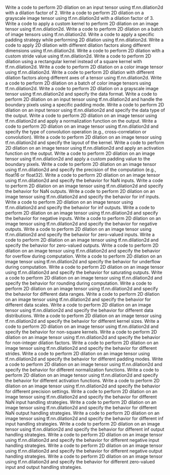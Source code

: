 Write a code to perform 2D dilation on an input tensor using tf.nn.dilation2d with a dilation factor of 2.
Write a code to perform 2D dilation on a grayscale image tensor using tf.nn.dilation2d with a dilation factor of 3.
Write a code to apply a custom kernel to perform 2D dilation on an image tensor using tf.nn.dilation2d.
Write a code to perform 2D dilation on a batch of image tensors using tf.nn.dilation2d.
Write a code to apply a specific padding strategy while performing 2D dilation using tf.nn.dilation2d.
Write a code to apply 2D dilation with different dilation factors along different dimensions using tf.nn.dilation2d.
Write a code to perform 2D dilation with a custom stride value using tf.nn.dilation2d.
Write a code to perform 2D dilation using a rectangular kernel instead of a square kernel with tf.nn.dilation2d.
Write a code to perform 2D dilation on a color image tensor using tf.nn.dilation2d.
Write a code to perform 2D dilation with different dilation factors along different axes of a tensor using tf.nn.dilation2d.
Write a code to perform 2D dilation on a batch of color image tensors using tf.nn.dilation2d.
Write a code to perform 2D dilation on a grayscale image tensor using tf.nn.dilation2d and specify the data format.
Write a code to perform 2D dilation on an input tensor using tf.nn.dilation2d and handle the boundary pixels using a specific padding mode.
Write a code to perform 2D dilation on an input tensor using tf.nn.dilation2d and specify the data type of the output.
Write a code to perform 2D dilation on an image tensor using tf.nn.dilation2d and apply a normalization function on the output.
Write a code to perform 2D dilation on an image tensor using tf.nn.dilation2d and specify the type of convolution operation (e.g., cross-correlation or convolution).
Write a code to perform 2D dilation on an image tensor using tf.nn.dilation2d and specify the layout of the kernel.
Write a code to perform 2D dilation on an image tensor using tf.nn.dilation2d and apply an activation function on the output.
Write a code to perform 2D dilation on an image tensor using tf.nn.dilation2d and apply a custom padding value to the boundary pixels.
Write a code to perform 2D dilation on an image tensor using tf.nn.dilation2d and specify the precision of the computation (e.g., float16 or float32).
Write a code to perform 2D dilation on an image tensor using tf.nn.dilation2d and specify the behavior for NaN inputs.
Write a code to perform 2D dilation on an image tensor using tf.nn.dilation2d and specify the behavior for NaN outputs.
Write a code to perform 2D dilation on an image tensor using tf.nn.dilation2d and specify the behavior for inf inputs.
Write a code to perform 2D dilation on an image tensor using tf.nn.dilation2d and specify the behavior for inf outputs.
Write a code to perform 2D dilation on an image tensor using tf.nn.dilation2d and specify the behavior for negative inputs.
Write a code to perform 2D dilation on an image tensor using tf.nn.dilation2d and specify the behavior for negative outputs.
Write a code to perform 2D dilation on an image tensor using tf.nn.dilation2d and specify the behavior for zero-valued inputs.
Write a code to perform 2D dilation on an image tensor using tf.nn.dilation2d and specify the behavior for zero-valued outputs.
Write a code to perform 2D dilation on an image tensor using tf.nn.dilation2d and specify the behavior for overflow during computation.
Write a code to perform 2D dilation on an image tensor using tf.nn.dilation2d and specify the behavior for underflow during computation.
Write a code to perform 2D dilation on an image tensor using tf.nn.dilation2d and specify the behavior for saturating outputs.
Write a code to perform 2D dilation on an image tensor using tf.nn.dilation2d and specify the behavior for rounding during computation.
Write a code to perform 2D dilation on an image tensor using tf.nn.dilation2d and specify the behavior for different data ranges.
Write a code to perform 2D dilation on an image tensor using tf.nn.dilation2d and specify the behavior for different data scales.
Write a code to perform 2D dilation on an image tensor using tf.nn.dilation2d and specify the behavior for different data distributions.
Write a code to perform 2D dilation on an image tensor using tf.nn.dilation2d and specify the behavior for different kernel sizes.
Write a code to perform 2D dilation on an image tensor using tf.nn.dilation2d and specify the behavior for non-square kernels.
Write a code to perform 2D dilation on an image tensor using tf.nn.dilation2d and specify the behavior for non-integer dilation factors.
Write a code to perform 2D dilation on an image tensor using tf.nn.dilation2d and specify the behavior for different strides.
Write a code to perform 2D dilation on an image tensor using tf.nn.dilation2d and specify the behavior for different padding modes.
Write a code to perform 2D dilation on an image tensor using tf.nn.dilation2d and specify the behavior for different normalization functions.
Write a code to perform 2D dilation on an image tensor using tf.nn.dilation2d and specify the behavior for different activation functions.
Write a code to perform 2D dilation on an image tensor using tf.nn.dilation2d and specify the behavior for different precision settings.
Write a code to perform 2D dilation on an image tensor using tf.nn.dilation2d and specify the behavior for different NaN input handling strategies.
Write a code to perform 2D dilation on an image tensor using tf.nn.dilation2d and specify the behavior for different NaN output handling strategies.
Write a code to perform 2D dilation on an image tensor using tf.nn.dilation2d and specify the behavior for different inf input handling strategies.
Write a code to perform 2D dilation on an image tensor using tf.nn.dilation2d and specify the behavior for different inf output handling strategies.
Write a code to perform 2D dilation on an image tensor using tf.nn.dilation2d and specify the behavior for different negative input handling strategies.
Write a code to perform 2D dilation on an image tensor using tf.nn.dilation2d and specify the behavior for different negative output handling strategies.
Write a code to perform 2D dilation on an image tensor using tf.nn.dilation2d and specify the behavior for different zero-valued input and output handling strategies.